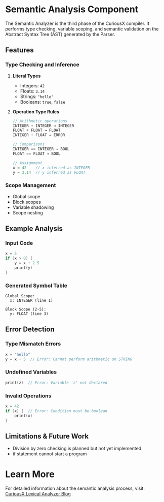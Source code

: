 # Semantic Analysis Component

The Semantic Analyzer is the third phase of the CuriousX compiler. It performs type checking, variable scoping, and semantic validation on the Abstract Syntax Tree (AST) generated by the Parser.

## Features

### Type Checking and Inference
1. **Literal Types**
   - Integers: `42`
   - Floats: `3.14`
   - Strings: `"hello"`
   - Booleans: `true`, `false`

2. **Operation Type Rules**
   ```cpp
   // Arithmetic operations
   INTEGER + INTEGER → INTEGER
   FLOAT + FLOAT → FLOAT
   INTEGER + FLOAT → ERROR
   
   // Comparisons
   INTEGER == INTEGER → BOOL
   FLOAT == FLOAT → BOOL
   
   // Assignment
   x = 42    // x inferred as INTEGER
   y = 3.14  // y inferred as FLOAT
   ```

### Scope Management
- Global scope
- Block scopes
- Variable shadowing
- Scope nesting

## Example Analysis

### Input Code
```cpp
x = 5
if (x > 0) {
    y = x + 2.5
    print(y)
}
```


### Generated Symbol Table
```plaintext
Global Scope:
  x: INTEGER (line 1)

Block Scope (2-5):
  y: FLOAT (line 3)
```

## Error Detection

### Type Mismatch Errors
```cpp
x = "hello"
y = x + 5  // Error: Cannot perform arithmetic on STRING
```

### Undefined Variables
```cpp
print(z)  // Error: Variable 'z' not declared
```

### Invalid Operations
```cpp
x = 42
if (x) {  // Error: Condition must be boolean
    print(x)
}
```


## Limitations & Future Work

- Division by zero checking is planned but not yet implemented
- if statement cannot start a program

# Learn More
For detailed information about the semantic analysis process, visit:
[CuriousX Lexical Analyzer Blog](https://jenniferchukwu.com/posts/semanticAnalysis)